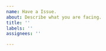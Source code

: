```yaml
---
name: Have a Issue.
about: Describe what you are facing.
title: ''
labels: ''
assignees: ''

---
```



